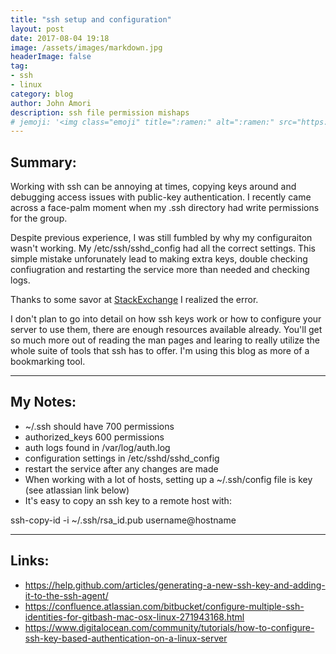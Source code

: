 ```yaml
---
title: "ssh setup and configuration"
layout: post
date: 2017-08-04 19:18
image: /assets/images/markdown.jpg
headerImage: false
tag:
- ssh
- linux
category: blog
author: John Amori
description: ssh file permission mishaps
# jemoji: '<img class="emoji" title=":ramen:" alt=":ramen:" src="https://assets.github.com/images/icons/emoji/unicode/1f35c.png" height="20" width="20" align="absmiddle">'
---
```


## Summary:

 Working with ssh can be annoying at times, copying keys around and debugging access issues with public-key authentication.
 I recently came across a face-palm moment when my .ssh directory had write permissions for the group. 
 
Despite previous experience, I was still fumbled by why my configuraiton wasn't working. My /etc/ssh/sshd_config had all the correct settings. This simple mistake unforunately lead to making extra keys, double checking confiugration and restarting the service more than needed and checking logs.
 
 Thanks to some savor at [StackExchange](https://unix.stackexchange.com/questions/351847/ssh-public-key-not-working-for-specific-user) I realized the error.
 
 I don't plan to go into detail on how ssh keys work or how to configure your server to use them, there are enough resources available already. You'll get so much more out of reading the man pages and learing to really utilize the whole suite of tools that ssh has to offer. I'm using this blog as more of a bookmarking tool. 
 
---
 
 ## My Notes:
 
 * ~/.ssh should have 700 permissions
 * authorized_keys 600 permissions
 * auth logs found in /var/log/auth.log
 * configuration settings in /etc/sshd/sshd_config
 * restart the service after any changes are made
 * When working with a lot of hosts, setting up a ~/.ssh/config file is key (see atlassian link below)
 * It's easy to copy an ssh key to a remote host with:
 
 ssh-copy-id -i ~/.ssh/rsa_id.pub username@hostname

---
 ## Links:
 
 * <https://help.github.com/articles/generating-a-new-ssh-key-and-adding-it-to-the-ssh-agent/>
 * <https://confluence.atlassian.com/bitbucket/configure-multiple-ssh-identities-for-gitbash-mac-osx-linux-271943168.html>
 * <https://www.digitalocean.com/community/tutorials/how-to-configure-ssh-key-based-authentication-on-a-linux-server>

 
 
